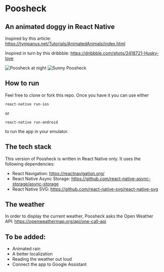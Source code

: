 # Poosheck

## An animated doggy in React Native

Inspired by this article: https://tympanus.net/Tutorials/AnimatedAnimals/index.html

Inspired in turn by this dribbble: https://dribbble.com/shots/2418721-Husky-love

![Poosheck at night](https://github.com/p-syche/poosheck/blob/master/assets/presentation_gifs/poosheck.gif)
![Sunny Poosheck](https://github.com/p-syche/poosheck/blob/master/assets/presentation_gifs/poosheck_day.gif)

## How to run

Feel free to clone or fork this repo. Once you have it you can use either

```
react-native run-ios
```

or

```
react-native run-android
```

to run the app in your emulator.

## The tech stack

This version of Poosheck is written in React Native only. It uses the following dependencies:
- React Navigation: https://reactnavigation.org/
- React Native Async Storage: https://github.com/react-native-async-storage/async-storage
- React Native SVG: https://github.com/react-native-svg/react-native-svg


## The weather

In order to display the current weather, Poosheck asks the Open Weather API: https://openweathermap.org/api/one-call-api

## To be added:
- Animated rain
- A better localization
- Reading the weather out loud
- Connect the app to Google Assistant


